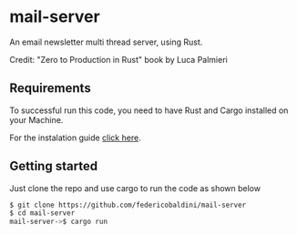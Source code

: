 # mail-server

An email newsletter multi thread server, using Rust.

Credit: "Zero to Production in Rust" book by Luca Palmieri

## Requirements

To successful run this code, you need to have Rust and Cargo installed on your Machine.

For the instalation guide [click here](https://www.rust-lang.org/learn/get-started).

## Getting started 

Just clone the repo and use cargo to run the code as shown below 

```bash
$ git clone https://github.com/federicobaldini/mail-server
$ cd mail-server
mail-server->$ cargo run 
```
